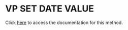 <!---->
# VP SET DATE VALUE

Click [here](https://developer.4d.com/docs/20/ViewPro/method-list#vp-set-date-value) to access the documentation for this method.

